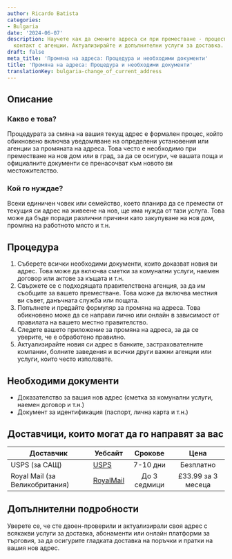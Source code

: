 ```yaml
---
author: Ricardo Batista
categories:
- Bulgaria
date: '2024-06-07'
description: Научете как да смените адреса си при преместване - процесът, документите,
  контакт с агенции. Актуализирайте и допълнителни услуги за доставка.
draft: false
meta_title: 'Промяна на адреса: Процедура и необходими документи'
title: 'Промяна на адреса: Процедура и необходими документи'
translationKey: bulgaria-change_of_current_address
---
```



## Описание
### Какво е това?
Процедурата за смяна на вашия текущ адрес е формален процес, който обикновено включва уведомяване на определени установения или агенции за промяната на адреса. Това често е необходимо при преместване на нов дом или в град, за да се осигури, че вашата поща и официалните документи се пренасочват към новото ви местожителство.

### Кой го нуждае?
Всеки единичен човек или семейство, което планира да се премести от текущия си адрес на живеене на нов, ще има нужда от тази услуга. Това може да бъде поради различни причини като закупуване на нов дом, промяна на работното място и т.н.

## Процедура
1. Съберете всички необходими документи, които доказват новия ви адрес. Това може да включва сметки за комунални услуги, наемен договор или актове за къщата и т.н.
2. Свържете се с подходящата правителствена агенция, за да им съобщите за вашето преместване. Това може да включва местния ви съвет, данъчната служба или пощата.
3. Попълнете и предайте формуляр за промяна на адреса. Това обикновено може да се направи лично или онлайн в зависимост от правилата на вашето местно правителство.
4. Следете вашето приложение за промяна на адреса, за да се уверите, че е обработено правилно.
5. Актуализирайте новия си адрес в банките, застрахователните компании, болните заведения и всички други важни агенции или услуги, които често използвате.

## Необходими документи
- Доказателство за вашия нов адрес (сметка за комунални услуги, наемен договор и т.н.)
- Документ за идентификация (паспорт, лична карта и т.н.)

## Доставчици, които могат да го направят за вас

| Доставчик        |     Уебсайт     |     Срокове    |       Цена      |
| --------------- | --------------- |  :-------------: | :-------------: |
| USPS (за САЩ)  |  [USPS](https://www.usps.com/manage/welcome.htm)       |      7-10 дни      |       Безплатно       |
| Royal Mail (за Великобритания)      |  [RoyalMail](https://www.royalmail.com/personal/receiving-mail/redirection)     |      До 3 седмици      |        £33.99 за 3 месеца       |

## Допълнителни подробности
Уверете се, че сте двоен-проверили и актуализирали своя адрес с всякакви услуги за доставка, абонаменти или онлайн платформи за търговия, за да осигурите гладката доставка на поръчки и пратки на вашия нов адрес.